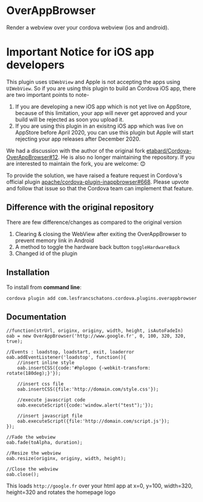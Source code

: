 OverAppBrowser
==================

Render a webview over your cordova webview (ios and android).

# Important Notice for iOS app developers

This plugin uses `UIWebView` and Apple is not accepting the apps using `UIWebView`. So if you are using this plugin to build an Cordova iOS app, there are two important points to note-

1. If you are developing a new iOS app which is not yet live on AppStore, because of this limitation, your app will never get approved and your build will be rejected as soon you upload it.
2. If you are using this plugin in an exisitng iOS app which was live on AppStore before April 2020, you can use this plugin but Apple will start rejecting your app releases after December 2020.

We had a discussion with the author of the original fork [etabard/Cordova-OverAppBrowser#12](https://github.com/etabard/Cordova-OverAppBrowser/issues/12). He is also no longer maintaining the repository. If you are interested to maintain the fork, you are welcome: 😊

To provide the solution, we have raised a feature request in Cordova's official plugin [apache/cordova-plugin-inappbrowser#668](https://github.com/apache/cordova-plugin-inappbrowser/issues/668). Please upvote and follow that issue so that the Cordova team can implement that feature.

Difference with the original repository
------------

There are few difference/changes as compared to the original version

1. Clearing & closing the WebView after exiting the OverAppBrowser to prevent memory link in Android
2. A method to toggle the hardware back button `toggleHardwareBack`
3. Changed id of the plugin

Installation
------------

To install from **command line**:

    cordova plugin add com.lesfrancschatons.cordova.plugins.overappbrowser


Documentation
-------------

    //function(strUrl, originx, originy, width, height, isAutoFadeIn)
    oab = new OverAppBrowser('http://www.google.fr', 0, 100, 320, 320, true);

    //Events : loadstop, loadstart, exit, loaderror
    oab.addEventListener('loadstop', function(){
        //insert inline style
        oab.insertCSS({code:'#hplogoo {-webkit-transform: rotate(180deg);}'});

        //insert css file
        oab.insertCSS({file:'http://domain.com/style.css'});

        //execute javascript code
        oab.executeScript({code:'window.alert("test");'});

        //insert javascript file
        oab.executeScript({file:'http://domain.com/script.js'});
    });

    //Fade the webview
    oab.fade(toAlpha, duration);

    //Resize the webview
    oab.resize(originx, originy, width, height);

    //Close the webview
    oab.close();


This loads `http://google.fr` over your html app at x=0, y=100, width=320, height=320 and rotates the homepage logo
